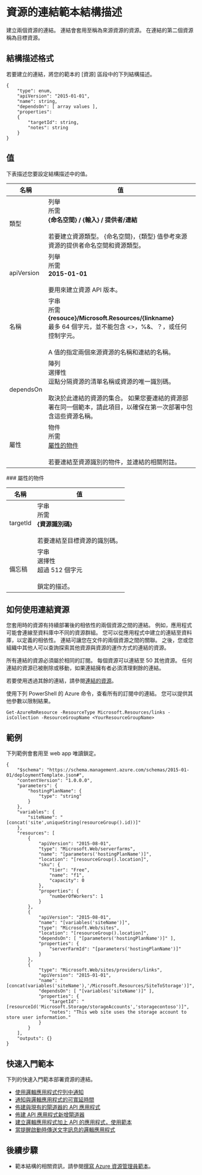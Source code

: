 <properties
   pageTitle="資源管理員範本連結資源 |Microsoft Azure"
   description="會顯示資源管理員的結構描述部署透過範本的相關資源之間的連結。"
   services="azure-resource-manager"
   documentationCenter="na"
   authors="tfitzmac"
   manager="timlt"
   editor=""/>

<tags
   ms.service="azure-resource-manager"
   ms.devlang="na"
   ms.topic="article"
   ms.tgt_pltfrm="na"
   ms.workload="na"
   ms.date="04/05/2016"
   ms.author="tomfitz"/>

# <a name="resource-links-template-schema"></a>資源的連結範本結構描述

建立兩個資源的連結。 連結會套用至稱為來源資源的資源。 在連結的第二個資源稱為目標資源。

## <a name="schema-format"></a>結構描述格式

若要建立的連結，將您的範本的 [資源] 區段中的下列結構描述。
    
    {
        "type": enum,
        "apiVersion": "2015-01-01",
        "name": string,
        "dependsOn": [ array values ],
        "properties":
        {
            "targetId": string,
            "notes": string
        }
    }



## <a name="values"></a>值

下表描述您要設定結構描述中的值。

| 名稱 | 值 |
| ---- | ---- |
| 類型 | 列舉<br />所需<br />**{命名空間} / {輸入} / 提供者/連結**<br /><br />若要建立資源類型。 {命名空間}，{類型} 值參考來源資源的提供者命名空間和資源類型。 |
| apiVersion | 列舉<br />所需<br />**2015-01-01**<br /><br />要用來建立資源 API 版本。 |  
| 名稱 | 字串<br />所需<br />**{resouce}/Microsoft.Resources/{linkname}**<br /> 最多 64 個字元，並不能包含 <>，%&、？，或任何控制字元。<br /><br />A 值的指定兩個來源資源的名稱和連結的名稱。 |
| dependsOn | 陣列<br />選擇性<br />逗點分隔資源的清單名稱或資源的唯一識別碼。<br /><br />取決於此連結的資源的集合。 如果您要連結的資源部署在同一個範本，請此項目，以確保在第一次部署中包含這些資源名稱。 | 
| 屬性 | 物件<br />所需<br />[屬性的物件](#properties)<br /><br />若要連結至資源識別的物件，並連結的相關附註。 |  

<a id="properties" />
### <a name="properties-object"></a>屬性的物件

| 名稱 | 值 |
| ------- | ---- |
| targetId | 字串<br />所需<br />**{資源識別碼}**<br /><br />若要連結至目標資源的識別碼。 |
| 備忘稿 | 字串<br />選擇性<br />超過 512 個字元<br /><br />鎖定的描述。 |


## <a name="how-to-use-the-link-resource"></a>如何使用連結資源

您套用時的資源有持續部署後的相依性的兩個資源之間的連結。 例如，應用程式可能會連線至資料庫中不同的資源群組。 您可以從應用程式中建立的連結至資料庫，以定義的相依性。 連結可讓您在文件的兩個資源之間的關聯。 之後，您或您組織中其他人可以查詢探索其他資源與資源的運作方式的連結的資源。

所有連結的資源必須屬於相同的訂閱。 每個資源可以連結至 50 其他資源。 任何連結的資源已被刪除或移動，如果連結擁有者必須清理剩餘的連結。

若要使用透過其餘的連結，請參閱[連結的資源](https://msdn.microsoft.com/library/azure/mt238499.aspx)。

使用下列 PowerShell 的 Azure 命令，查看所有的訂閱中的連結。 您可以提供其他參數以限制結果。

    Get-AzureRmResource -ResourceType Microsoft.Resources/links -isCollection -ResourceGroupName <YourResourceGroupName>

## <a name="examples"></a>範例

下列範例會套用至 web app 唯讀鎖定。

    {
        "$schema": "https://schema.management.azure.com/schemas/2015-01-01/deploymentTemplate.json#",
        "contentVersion": "1.0.0.0",
        "parameters": {
            "hostingPlanName": {
                "type": "string"
            }
        },
        "variables": {
            "siteName": "[concat('site',uniqueString(resourceGroup().id))]"
        },
        "resources": [
            {
                "apiVersion": "2015-08-01",
                "type": "Microsoft.Web/serverfarms",
                "name": "[parameters('hostingPlanName')]",
                "location": "[resourceGroup().location]",
                "sku": {
                    "tier": "Free",
                    "name": "f1",
                    "capacity": 0
                },
                "properties": {
                    "numberOfWorkers": 1
                }
            },
            {
                "apiVersion": "2015-08-01",
                "name": "[variables('siteName')]",
                "type": "Microsoft.Web/sites",
                "location": "[resourceGroup().location]",
                "dependsOn": [ "[parameters('hostingPlanName')]" ],
                "properties": {
                    "serverFarmId": "[parameters('hostingPlanName')]"
                }
            },
            {
                "type": "Microsoft.Web/sites/providers/links",
                "apiVersion": "2015-01-01",
                "name": "[concat(variables('siteName'),'/Microsoft.Resources/SiteToStorage')]",
                "dependsOn": [ "[variables('siteName')]" ],
                "properties": {
                    "targetId": "[resourceId('Microsoft.Storage/storageAccounts','storagecontoso')]",
                    "notes": "This web site uses the storage account to store user information."
                }
            }
        ],
        "outputs": {}
    }

## <a name="quickstart-templates"></a>快速入門範本

下列的快速入門範本部署資源的連結。

- [使用邏輯應用程式佇列中通知](https://azure.microsoft.com/documentation/templates/201-alert-to-queue-with-logic-app)
- [通知與邏輯應用程式的可寬延時間](https://azure.microsoft.com/documentation/templates/201-alert-to-slack-with-logic-app)
- [佈建與現有的閘道器的 API 應用程式](https://azure.microsoft.com/documentation/templates/201-api-app-gateway-existing)
- [佈建 API 應用程式新增閘道器](https://azure.microsoft.com/documentation/templates/201-api-app-gateway-new)
- [建立邏輯應用程式加上 API 的應用程式，使用範本](https://azure.microsoft.com/documentation/templates/201-logic-app-api-app-create)
- [當提醒啟動時傳送文字訊息的邏輯應用程式](https://azure.microsoft.com/documentation/templates/201-alert-to-text-message-with-logic-app)


## <a name="next-steps"></a>後續步驟

- 範本結構的相關資訊，請參閱[撰寫 Azure 資源管理員範本](resource-group-authoring-templates.md)。
